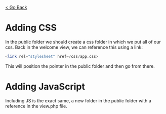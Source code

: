 [< Go Back](../README.md)

# Adding CSS

In the public folder we should create a css folder in which we put all of our css. Back in the welcome view, we can reference this using a link:

```php
<link rel="stylesheet" href=/css/app.css>
```

This will position the pointer in the public folder and then go from there.

# Adding JavaScript

Including JS is the exact same, a new folder in the public folder with a reference in the view.php file.